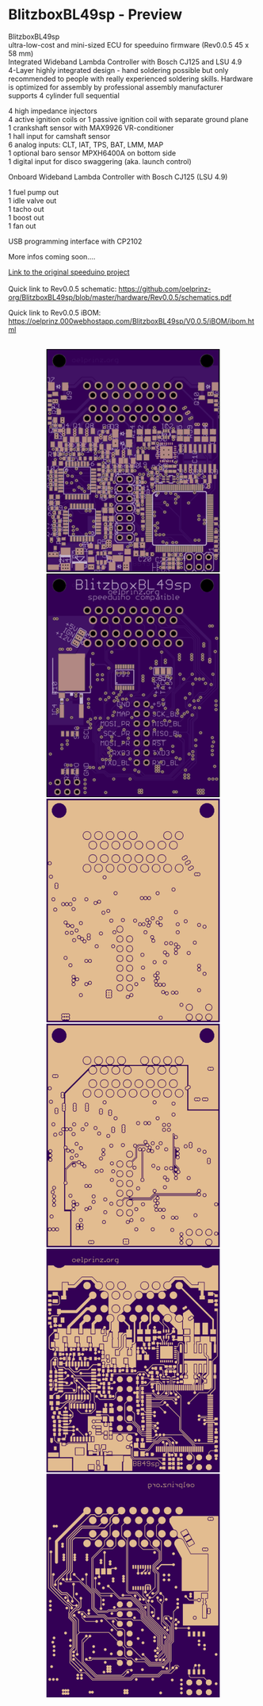 # BlitzboxBL49sp - Preview<br/>
BlitzboxBL49sp<br/>
ultra-low-cost and mini-sized ECU for speeduino firmware (Rev0.0.5 45 x 58 mm)<br/>
Integrated Wideband Lambda Controller with Bosch CJ125 and LSU 4.9<br/>
4-Layer highly integrated design - hand soldering possible but only recommended to people with really experienced soldering skills.  Hardware is optimized for assembly by professional assembly manufacturer<br/>
supports 4 cylinder full sequential<br/>

4 high impedance injectors<br/>
4 active ignition coils or 1 passive ignition coil with separate ground plane<br/>
1 crankshaft sensor with MAX9926 VR-conditioner<br/>
1 hall input for camshaft sensor<br/>
6 analog inputs: CLT, IAT, TPS, BAT, LMM, MAP<br/>
1 optional baro sensor MPXH6400A on bottom side<br/>
1 digital input for disco swaggering (aka. launch control)<br/>

Onboard Wideband Lambda Controller with Bosch CJ125 (LSU 4.9)<br/>

1 fuel pump out<br/>
1 idle valve out<br/>
1 tacho out<br/>
1 boost out<br/>
1 fan out<br/>

USB programming interface with CP2102<br/>

More infos coming soon....<br/>

[Link to the original speeduino project](https://www.speeduino.com "speeduino homepage")<br/>
<br/>
Quick link to Rev0.0.5 schematic: https://github.com/oelprinz-org/BlitzboxBL49sp/blob/master/hardware/Rev0.0.5/schematics.pdf <br/>

Quick link to Rev0.0.5 iBOM: https://oelprinz.000webhostapp.com/BlitzboxBL49sp/V0.0.5/iBOM/ibom.html <br/>

<p align="center">
  <br/>
  <img src="hardware/Rev0.0.5/top.png" width="350" title="Top Side">
  <img src="hardware/Rev0.0.5/bottom.png" width="350" alt="accessibility text"><br/>
  <img src="hardware/Rev0.0.5/internal_plane1.png" width="350" title="Internal Plane 1">
  <img src="hardware/Rev0.0.5/internal_plane2.png" width="350" title="Internal Plane 2">
  <img src="hardware/Rev0.0.5/top_layer.png" width="350" title="Top Side">
  <img src="hardware/Rev0.0.5/bottom_layer.png" width="350" alt="accessibility text">
</p>
<br/>
<p align="center">
  <br/>
</p>
